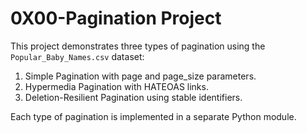 # 0X00-Pagination Project

This project demonstrates three types of pagination using the `Popular_Baby_Names.csv` dataset:

1. Simple Pagination with page and page_size parameters.
2. Hypermedia Pagination with HATEOAS links.
3. Deletion-Resilient Pagination using stable identifiers.

Each type of pagination is implemented in a separate Python module.
